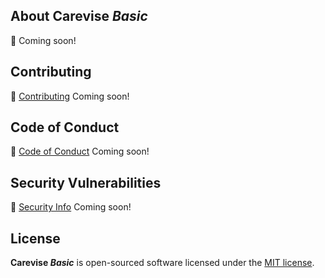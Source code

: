 ## About Carevise _Basic_

🚧 Coming soon!

## Contributing

🚧 [Contributing](CONTRIBUTING.md) Coming soon!

## Code of Conduct

🚧 [Code of Conduct](CODE_OF_CONDUCT.md) Coming soon!

## Security Vulnerabilities

🚧 [Security Info](SECURITY.md) Coming soon!

## License

**Carevise _Basic_** is open-sourced software licensed under the [MIT license](LICENSE).
